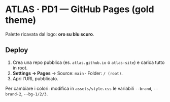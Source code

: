 # ATLAS · PD1 — GitHub Pages (gold theme)

Palette ricavata dal logo: **oro su blu scuro**.

## Deploy
1. Crea una repo pubblica (es. `atlas.github.io` o `atlas-site`) e carica tutto in root.
2. **Settings → Pages** → Source: `main` · Folder: `/ (root)`.
3. Apri l’URL pubblicato.

Per cambiare i colori: modifica in `assets/style.css` le variabili `--brand`, `--brand-2`, `--bg-1/2/3`.
